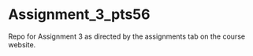 # Assignment_3_pts56
Repo for Assignment 3 as directed by the assignments tab on the course website. 

